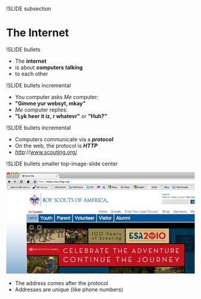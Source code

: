 !SLIDE subsection

# The Internet #

!SLIDE bullets

* The <b>internet</b> 
* is about <b>computers talking</b> 
* to each other

!SLIDE bullets incremental

* <em>You</em> computer asks <em>Me</em> computer:
* <b>"Gimme yur websyt, mkay"</b>
* <em>Me</em> computer replies: 
* <b>"Lyk heer it iz, r whatevr"</b> or <b>"Huh?"</b>

!SLIDE bullets incremental

* Computers communicate via a <b><em>protocol</em></b>
* On the web, the protocol is <b><em>HTTP</em></b>
* <em><u>http</u></em>://www.scouting.org/

!SLIDE bullets smaller top-image-slide center

![BSA](scouting.jpg)

* The address comes after the protocol
* Addresses are unique (like phone numbers)

